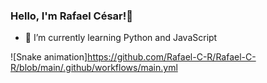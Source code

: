 ### Hello, I'm Rafael César!👋


- 🌱 I’m currently learning Python and JavaScript

![Snake animation]https://github.com/Rafael-C-R/Rafael-C-R/blob/main/.github/workflows/main.yml
